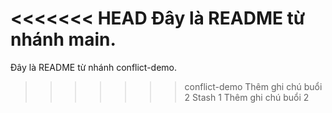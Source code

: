 <<<<<<< HEAD
Đây là README từ nhánh main.
=======
Đây là README từ nhánh conflict-demo.
>>>>>>> conflict-demo
Thêm ghi chú buổi 2
Stash 1
Thêm ghi chú buổi 2
